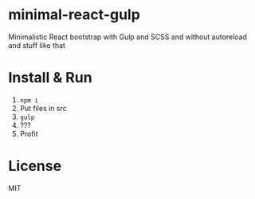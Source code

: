 # minimal-react-gulp
Minimalistic React bootstrap with Gulp and SCSS and without autoreload and stuff like that


# Install & Run

1. `npm i`
2. Put files in src
3. `gulp`
4. ???
5. Profit

# License 

MIT
